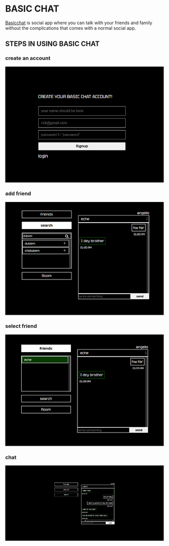 # BASIC CHAT
[Basicchat](https://basicchatapp-frontend1.onrender.com) is social app where you can talk with your friends and family without the complications that comes with a normal social app. 

## STEPS IN USING BASIC CHAT
### create an account
![create account](https://github.com/chidubemOkafor/basicchatapp/blob/main/basicchat/git_assets/desktop%20chat%20auth1.png?raw=true)

### add friend

![search for friend](https://github.com/chidubemOkafor/basicchatapp/blob/main/basicchat/git_assets/search%20user.png?raw=true)

### select friend
![select friend](https://github.com/chidubemOkafor/basicchatapp/blob/main/basicchat/git_assets/selectfriend.png?raw=true)

### chat
![chat](https://github.com/chidubemOkafor/basicchatapp/blob/main/basicchat/git_assets/desktop%20chat1.png?raw=true)
